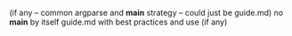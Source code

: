 (if any – common argparse and __main__ strategy – could just be guide.md)
no __main__ by itself
guide.md with best practices and use (if any)
